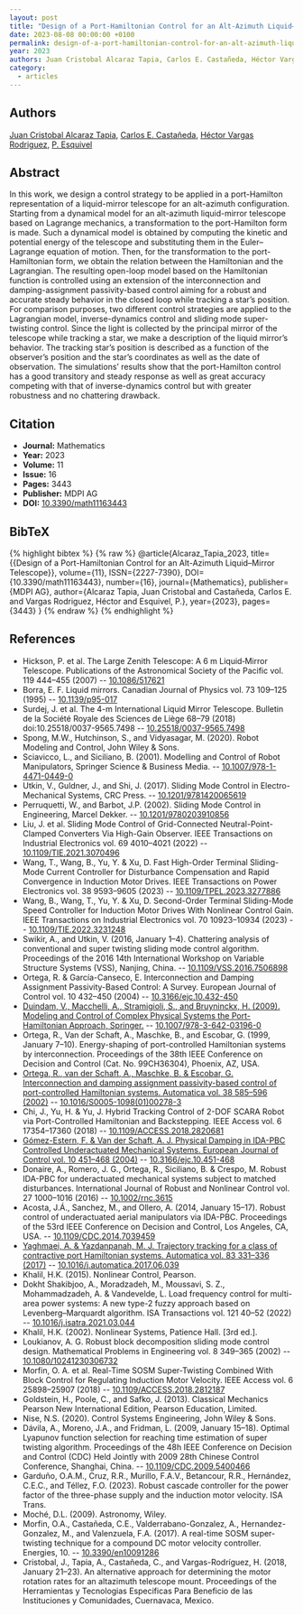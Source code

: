 ```yaml
---
layout: post
title: "Design of a Port-Hamiltonian Control for an Alt-Azimuth Liquid–Mirror Telescope"
date: 2023-08-08 00:00:00 +0100
permalink: design-of-a-port-hamiltonian-control-for-an-alt-azimuth-liquid-mirror-telescope
year: 2023
authors: Juan Cristobal Alcaraz Tapia, Carlos E. Castañeda, Héctor Vargas Rodriguez, P. Esquivel
category:
  - articles
---
```

 
## Authors
[Juan Cristobal Alcaraz Tapia](authors/juan_cristobal_alcaraz_tapia), [Carlos E. Castañeda](authors/carlos_e_castaneda), [Héctor Vargas Rodriguez](authors/hector_vargas_rodriguez), [P. Esquivel](authors/p_esquivel)
 
## Abstract
In this work, we design a control strategy to be applied in a port-Hamilton representation of a liquid-mirror telescope for an alt-azimuth configuration. Starting from a dynamical model for an alt-azimuth liquid-mirror telescope based on Lagrange mechanics, a transformation to the port-Hamilton form is made. Such a dynamical model is obtained by computing the kinetic and potential energy of the telescope and substituting them in the Euler–Lagrange equation of motion. Then, for the transformation to the port-Hamiltonian form, we obtain the relation between the Hamiltonian and the Lagrangian. The resulting open-loop model based on the Hamiltonian function is controlled using an extension of the interconnection and damping-assignment passivity-based control aiming for a robust and accurate steady behavior in the closed loop while tracking a star’s position. For comparison purposes, two different control strategies are applied to the Lagrangian model, inverse-dynamics control and sliding mode super-twisting control. Since the light is collected by the principal mirror of the telescope while tracking a star, we make a description of the liquid mirror’s behavior. The tracking star’s position is described as a function of the observer’s position and the star’s coordinates as well as the date of observation. The simulations’ results show that the port-Hamilton control has a good transitory and steady response as well as great accuracy competing with that of inverse-dynamics control but with greater robustness and no chattering drawback.
 
## Citation
- **Journal:** Mathematics
- **Year:** 2023
- **Volume:** 11
- **Issue:** 16
- **Pages:** 3443
- **Publisher:** MDPI AG
- **DOI:** [10.3390/math11163443](https://doi.org/10.3390/math11163443)
 
## BibTeX
{% highlight bibtex %}
{% raw %}
@article{Alcaraz_Tapia_2023,
  title={{Design of a Port-Hamiltonian Control for an Alt-Azimuth Liquid–Mirror Telescope}},
  volume={11},
  ISSN={2227-7390},
  DOI={10.3390/math11163443},
  number={16},
  journal={Mathematics},
  publisher={MDPI AG},
  author={Alcaraz Tapia, Juan Cristobal and Castañeda, Carlos E. and Vargas Rodriguez, Héctor and Esquivel, P.},
  year={2023},
  pages={3443}
}
{% endraw %}
{% endhighlight %}
 
## References
- Hickson, P. et al. The Large Zenith Telescope: A 6 m Liquid‐Mirror Telescope. Publications of the Astronomical Society of the Pacific vol. 119 444–455 (2007) -- [10.1086/517621](https://doi.org/10.1086/517621)
- Borra, E. F. Liquid mirrors. Canadian Journal of Physics vol. 73 109–125 (1995) -- [10.1139/p95-017](https://doi.org/10.1139/p95-017)
- Surdej, J. et al. The 4-m International Liquid Mirror Telescope. Bulletin de la Société Royale des Sciences de Liège 68–79 (2018) doi:10.25518/0037-9565.7498 -- [10.25518/0037-9565.7498](https://doi.org/10.25518/0037-9565.7498)
- Spong, M.W., Hutchinson, S., and Vidyasagar, M. (2020). Robot Modeling and Control, John Wiley & Sons.
- Sciavicco, L., and Siciliano, B. (2001). Modelling and Control of Robot Manipulators, Springer Science & Business Media. -- [10.1007/978-1-4471-0449-0](https://doi.org/10.1007/978-1-4471-0449-0)
- Utkin, V., Guldner, J., and Shi, J. (2017). Sliding Mode Control in Electro-Mechanical Systems, CRC Press. -- [10.1201/9781420065619](https://doi.org/10.1201/9781420065619)
- Perruquetti, W., and Barbot, J.P. (2002). Sliding Mode Control in Engineering, Marcel Dekker. -- [10.1201/9780203910856](https://doi.org/10.1201/9780203910856)
- Liu, J. et al. Sliding Mode Control of Grid-Connected Neutral-Point-Clamped Converters Via High-Gain Observer. IEEE Transactions on Industrial Electronics vol. 69 4010–4021 (2022) -- [10.1109/TIE.2021.3070496](https://doi.org/10.1109/TIE.2021.3070496)
- Wang, T., Wang, B., Yu, Y. & Xu, D. Fast High-Order Terminal Sliding-Mode Current Controller for Disturbance Compensation and Rapid Convergence in Induction Motor Drives. IEEE Transactions on Power Electronics vol. 38 9593–9605 (2023) -- [10.1109/TPEL.2023.3277886](https://doi.org/10.1109/TPEL.2023.3277886)
- Wang, B., Wang, T., Yu, Y. & Xu, D. Second-Order Terminal Sliding-Mode Speed Controller for Induction Motor Drives With Nonlinear Control Gain. IEEE Transactions on Industrial Electronics vol. 70 10923–10934 (2023) -- [10.1109/TIE.2022.3231248](https://doi.org/10.1109/TIE.2022.3231248)
- Swikir, A., and Utkin, V. (2016, January 1–4). Chattering analysis of conventional and super twisting sliding mode control algorithm. Proceedings of the 2016 14th International Workshop on Variable Structure Systems (VSS), Nanjing, China. -- [10.1109/VSS.2016.7506898](https://doi.org/10.1109/VSS.2016.7506898)
- Ortega, R. & García-Canseco, E. Interconnection and Damping Assignment Passivity-Based Control: A Survey. European Journal of Control vol. 10 432–450 (2004) -- [10.3166/ejc.10.432-450](https://doi.org/10.3166/ejc.10.432-450)
- [Duindam, V., Macchelli, A., Stramigioli, S., and Bruyninckx, H. (2009). Modeling and Control of Complex Physical Systems the Port-Hamiltonian Approach, Springer.](modeling-and-control-of-complex-physical-systems) -- [10.1007/978-3-642-03196-0](https://doi.org/10.1007/978-3-642-03196-0)
- Ortega, R., Van der Schaft, A., Maschke, B., and Escobar, G. (1999, January 7–10). Energy-shaping of port-controlled Hamiltonian systems by interconnection. Proceedings of the 38th IEEE Conference on Decision and Control (Cat. No. 99CH36304), Phoenix, AZ, USA.
- [Ortega, R., van der Schaft, A., Maschke, B. & Escobar, G. Interconnection and damping assignment passivity-based control of port-controlled Hamiltonian systems. Automatica vol. 38 585–596 (2002)](interconnection-and-damping-assignment-passivity-based-control-of-port-controlled-hamiltonian-systems) -- [10.1016/S0005-1098(01)00278-3](https://doi.org/10.1016/S0005-1098(01)00278-3)
- Chi, J., Yu, H. & Yu, J. Hybrid Tracking Control of 2-DOF SCARA Robot via Port-Controlled Hamiltonian and Backstepping. IEEE Access vol. 6 17354–17360 (2018) -- [10.1109/ACCESS.2018.2820681](https://doi.org/10.1109/ACCESS.2018.2820681)
- [Gómez-Estern, F. & Van der Schaft, A. J. Physical Damping in IDA-PBC Controlled Underactuated Mechanical Systems. European Journal of Control vol. 10 451–468 (2004)](physical-damping-in-ida-pbc-controlled-underactuated-mechanical-systems) -- [10.3166/ejc.10.451-468](https://doi.org/10.3166/ejc.10.451-468)
- Donaire, A., Romero, J. G., Ortega, R., Siciliano, B. & Crespo, M. Robust IDA-PBC for underactuated mechanical systems subject to matched disturbances. International Journal of Robust and Nonlinear Control vol. 27 1000–1016 (2016) -- [10.1002/rnc.3615](https://doi.org/10.1002/rnc.3615)
- Acosta, J.Á., Sanchez, M., and Ollero, A. (2014, January 15–17). Robust control of underactuated aerial manipulators via IDA-PBC. Proceedings of the 53rd IEEE Conference on Decision and Control, Los Angeles, CA, USA. -- [10.1109/CDC.2014.7039459](https://doi.org/10.1109/CDC.2014.7039459)
- [Yaghmaei, A. & Yazdanpanah, M. J. Trajectory tracking for a class of contractive port Hamiltonian systems. Automatica vol. 83 331–336 (2017)](trajectory-tracking-for-a-class-of-contractive-port-hamiltonian-systems) -- [10.1016/j.automatica.2017.06.039](https://doi.org/10.1016/j.automatica.2017.06.039)
- Khalil, H.K. (2015). Nonlinear Control, Pearson.
- Dokht Shakibjoo, A., Moradzadeh, M., Moussavi, S. Z., Mohammadzadeh, A. & Vandevelde, L. Load frequency control for multi-area power systems: A new type-2 fuzzy approach based on Levenberg–Marquardt algorithm. ISA Transactions vol. 121 40–52 (2022) -- [10.1016/j.isatra.2021.03.044](https://doi.org/10.1016/j.isatra.2021.03.044)
- Khalil, H.K. (2002). Nonlinear Systems, Patience Hall. [3rd ed.].
- Loukianov, A. G. Robust block decomposition sliding mode control design. Mathematical Problems in Engineering vol. 8 349–365 (2002) -- [10.1080/10241230306732](https://doi.org/10.1080/10241230306732)
- Morfin, O. A. et al. Real-Time SOSM Super-Twisting Combined With Block Control for Regulating Induction Motor Velocity. IEEE Access vol. 6 25898–25907 (2018) -- [10.1109/ACCESS.2018.2812187](https://doi.org/10.1109/ACCESS.2018.2812187)
- Goldstein, H., Poole, C., and Safko, J. (2013). Classical Mechanics Pearson New International Edition, Pearson Education, Limited.
- Nise, N.S. (2020). Control Systems Engineering, John Wiley & Sons.
- Dávila, A., Moreno, J.A., and Fridman, L. (2009, January 15–18). Optimal Lyapunov function selection for reaching time estimation of super twisting algorithm. Proceedings of the 48h IEEE Conference on Decision and Control (CDC) Held Jointly with 2009 28th Chinese Control Conference, Shanghai, China. -- [10.1109/CDC.2009.5400466](https://doi.org/10.1109/CDC.2009.5400466)
- Garduño, O.A.M., Cruz, R.R., Murillo, F.A.V., Betancour, R.R., Hernández, C.E.C., and Téllez, F.O. (2023). Robust cascade controller for the power factor of the three-phase supply and the induction motor velocity. ISA Trans.
- Moché, D.L. (2009). Astronomy, Wiley.
- Morfin, O.A., Castañeda, C.E., Valderrabano-Gonzalez, A., Hernandez-Gonzalez, M., and Valenzuela, F.A. (2017). A real-time SOSM super-twisting technique for a compound DC motor velocity controller. Energies, 10. -- [10.3390/en10091286](https://doi.org/10.3390/en10091286)
- Cristobal, J., Tapia, A., Castañeda, C., and Vargas-Rodríguez, H. (2018, January 21–23). An alternative approach for determining the motor rotation rates for an altazimuth telescope mount. Proceedings of the Herramientas y Tecnologias Especificas Para Beneficio de las Instituciones y Comunidades, Cuernavaca, Mexico.

